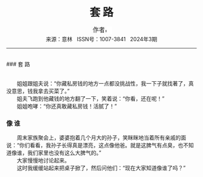 # <center>套 路</center>

<div align=center><img src="https://raw.githubusercontent.com/leaguecn/magazines/main/img_authors/%25d7%25f7%25d5%25df%25a3%25ba.jpg"></div>

<center>来源：意林   ISSN号：1007-3841   2024年3期</center>

* * *

<br>### 套 路

  
<br>　　姐姐跟姐夫说：“你藏私房钱的地方一点都没挑战性，我一下子就找著了，真没意思，钱我拿去买菜了。”  
　　姐夫飞跑到他藏钱的地方翻了一下，笑着说：“你看，还在呢！”  
　　姐姐咆哮：“你还真敢藏私房钱！活腻了！”

### 像 谁

  
　　周末家族聚会上，婆婆抱着几个月大的孙子，笑眯眯地当着所有亲戚的面说：“你们看看，我孙子长得真是漂亮，这点像他爸。就是这脾气有点臭，也不知道像谁，我们家里也没有这么大脾气的。”  
　　大家慢慢地讨论起来。  
　　这时我缓缓站起来把桌子掀了，然后问他们：“现在大家知道像谁了吗？”
